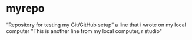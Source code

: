 # myrepo
“Repository for testing my Git/GitHub setup”
a line that i wrote on my local computer
"This is another line from my local computer, r studio"


